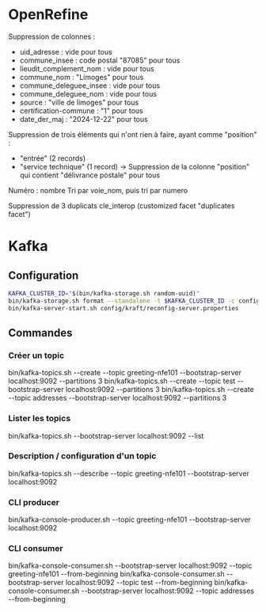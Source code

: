 # OpenRefine
Suppression de colonnes :
- uid_adresse : vide pour tous
- commune_insee : code postal "87085" pour tous
- lieudit_complement_nom : vide pour tous
- commune_nom : "Limoges" pour tous
- commune_deleguee_insee : vide pour tous
- commune_deleguee_nom : vide pour tous
- source : "ville de limoges" pour tous
- certification-commune : "1" pour tous
- date_der_maj : "2024-12-22" pour tous

Suppression de trois éléments qui n'ont rien à faire, ayant comme "position" :
- "entrée" (2 records)
- "service technique" (1 record)
-> Suppression de la colonne "position" qui contient "délivrance postale" pour tous

Numéro : nombre
Tri par voie_nom, puis tri par numero

Suppression de 3 duplicats cle_interop (customized facet "duplicates facet")

# Kafka
## Configuration
```sh
KAFKA_CLUSTER_ID="$(bin/kafka-storage.sh random-uuid)"
bin/kafka-storage.sh format --standalone -t $KAFKA_CLUSTER_ID -c config/kraft/reconfig-server.properties
bin/kafka-server-start.sh config/kraft/reconfig-server.properties
````

## Commandes
### Créer un topic
bin/kafka-topics.sh --create --topic greeting-nfe101 --bootstrap-server localhost:9092 --partitions 3
bin/kafka-topics.sh --create --topic test --bootstrap-server localhost:9092 --partitions 3
bin/kafka-topics.sh --create --topic addresses --bootstrap-server localhost:9092 --partitions 3

### Lister les topics
bin/kafka-topics.sh --bootstrap-server localhost:9092 --list

### Description / configuration d'un topic
bin/kafka-topics.sh --describe --topic greeting-nfe101 --bootstrap-server localhost:9092

### CLI producer
bin/kafka-console-producer.sh --topic greeting-nfe101 --bootstrap-server localhost:9092

### CLI consumer
bin/kafka-console-consumer.sh --bootstrap-server localhost:9092 --topic greeting-nfe101 --from-beginning
bin/kafka-console-consumer.sh --bootstrap-server localhost:9092 --topic test --from-beginning
bin/kafka-console-consumer.sh --bootstrap-server localhost:9092 --topic addresses --from-beginning

